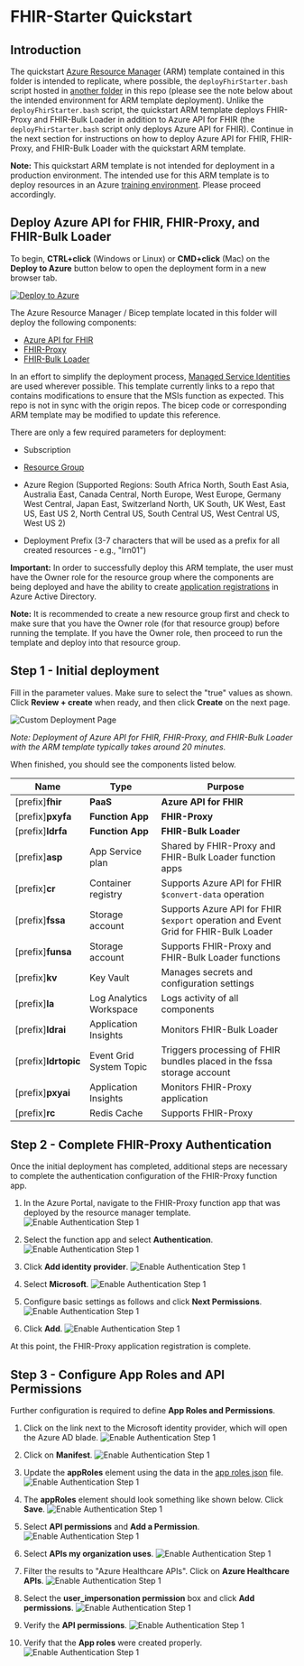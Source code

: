 # FHIR-Starter Quickstart   

## Introduction 

The quickstart [Azure Resource Manager](https://docs.microsoft.com/en-us/azure/azure-resource-manager/templates/overview) (ARM) template contained in this folder is intended to replicate, where possible, the `deployFhirStarter.bash` script hosted in [another folder](https://github.com/microsoft/fhir-starter/tree/main/scripts) in this repo (please see the note below about the intended environment for ARM template deployment). Unlike the `deployFhirStarter.bash` script, the quickstart ARM template deploys FHIR-Proxy and FHIR-Bulk Loader in addition to Azure API for FHIR (the `deployFhirStarter.bash` script only deploys Azure API for FHIR). Continue in the next section for instructions on how to deploy Azure API for FHIR, FHIR-Proxy, and FHIR-Bulk Loader with the quickstart ARM template.

__Note:__ This quickstart ARM template is not intended for deployment in a production environment. The intended use for this ARM template is to deploy resources in an Azure [training environment](https://github.com/microsoft/azure-healthcare-apis-workshop). Please proceed accordingly.

## Deploy Azure API for FHIR, FHIR-Proxy, and FHIR-Bulk Loader

To begin, **CTRL+click** (Windows or Linux) or **CMD+click** (Mac) on the **Deploy to Azure** button below to open the deployment form in a new browser tab.

[![Deploy to Azure](https://aka.ms/deploytoazurebutton)](https://portal.azure.com/#create/Microsoft.Template/uri/https%3A%2F%2Fraw.githubusercontent.com%2Fmicrosoft%2Ffhir-starter%2Fmain%2Fquickstarts%2Fdeployfhirtrain.json)

The Azure Resource Manager / Bicep template located in this folder will deploy the following components:
+ [Azure API for FHIR](https://docs.microsoft.com/en-us/azure/healthcare-apis/azure-api-for-fhir/overview)
+ [FHIR-Proxy](https://github.com/microsoft/fhir-proxy)
+ [FHIR-Bulk Loader](https://github.com/microsoft/fhir-loader)

In an effort to simplify the deployment process, [Managed Service Identities](https://docs.microsoft.com/en-us/azure/active-directory/managed-identities-azure-resources/overview) are used wherever possible. This template currently links to a repo that contains modifications to ensure that the MSIs function as expected. This repo is not in sync with the origin repos. The bicep code or corresponding ARM template may be modified to update this reference.

There are only a few required parameters for deployment: 
+ Subscription
+ [Resource Group](https://docs.microsoft.com/en-us/azure/azure-resource-manager/management/manage-resource-groups-portal)
+ Azure Region (Supported Regions: 
    South Africa North, 
    South East Asia, 
    Australia East, 
    Canada Central, 
    North Europe, 
    West Europe, 
    Germany West Central, 
    Japan East, 
    Switzerland North, 
    UK South, 
    UK West, 
    East US, 
    East US 2, 
    North Central US, 
    South Central US, 
    West Central US, 
    West US 2) 
    
+ Deployment Prefix (3-7 characters that will be used as a prefix for all created resources - e.g., "lrn01")

__Important:__ In order to successfully deploy this ARM template, the user must have the Owner role for the resource group where the components are being deployed and have the ability to create [application registrations](https://docs.microsoft.com/en-us/azure/active-directory/roles/permissions-reference#application-administrator) in Azure Active Directory. 

__Note:__ It is recommended to create a new resource group first and check to make sure that you have the Owner role (for that resource group) before running the template. If you have the Owner role, then proceed to run the template and deploy into that resource group.

## Step 1 - Initial deployment 

Fill in the parameter values. Make sure to select the "true" values as shown. Click **Review + create** when ready, and then click **Create** on the next page. 

![Custom Deployment Page](./images/ARM_template_config2.png) 

_Note: Deployment of Azure API for FHIR, FHIR-Proxy, and FHIR-Bulk Loader with the ARM template typically takes around 20 minutes._

When finished, you should see the components listed below. 


Name          | Type                 |  Purpose                               
--------------|----------------------|----------------------------------------
[prefix]**fhir**  | **PaaS** | **Azure API for FHIR**
[prefix]**pxyfa** | **Function App** | **FHIR-Proxy**
[prefix]**ldrfa** | **Function App** | **FHIR-Bulk Loader**
[prefix]**asp**   | App Service plan |  Shared by FHIR-Proxy and FHIR-Bulk Loader function apps
[prefix]**cr**    | Container registry   |   Supports Azure API for FHIR `$convert-data` operation
[prefix]**fssa**  | Storage account      | Supports Azure API for FHIR `$export` operation and Event Grid for FHIR-Bulk Loader
[prefix]**funsa** | Storage account      | Supports FHIR-Proxy and FHIR-Bulk Loader functions
[prefix]**kv**    | Key Vault            | Manages secrets and configuration settings
[prefix]**la**    | Log Analytics Workspace  | Logs activity of all components
[prefix]**ldrai** | Application Insights | Monitors FHIR-Bulk Loader
[prefix]**ldrtopic** | Event Grid System Topic | Triggers processing of FHIR bundles placed in the fssa storage account
[prefix]**pxyai** | Application Insights | Monitors FHIR-Proxy application
[prefix]**rc**    | Redis Cache  | Supports FHIR-Proxy


## Step 2 - Complete FHIR-Proxy Authentication 
Once the initial deployment has completed, additional steps are necessary to complete the authentication configuration of the FHIR-Proxy function app. 

1. In the Azure Portal, navigate to the FHIR-Proxy function app that was deployed by the resource manager template. 
![Enable Authentication Step 1](./images/FHIR-PROXY-AUTH1.png)

2. Select the function app and select **Authentication**.
![Enable Authentication Step 1](./images/FHIR-PROXY-AUTH2.png)

3. Click **Add identity provider**.
![Enable Authentication Step 1](./images/FHIR-PROXY-AUTH3.png)

4. Select **Microsoft**.
![Enable Authentication Step 1](./images/FHIR-PROXY-AUTH4.png)

5. Configure basic settings as follows and click **Next Permissions**.
![Enable Authentication Step 1](./images/FHIR-PROXY-AUTH5a.png)

6. Click **Add**.
![Enable Authentication Step 1](./images/FHIR-PROXY-AUTH6.png)

At this point, the FHIR-Proxy application registration is complete. 

## Step 3 - Configure App Roles and API Permissions 

Further configuration is required to define **App Roles and Permissions**. 

1. Click on the link next to the Microsoft identity provider, which will open the Azure AD blade.
![Enable Authentication Step 1](./images/FHIR-PROXY-AUTH7.png)

2. Click on **Manifest**.
![Enable Authentication Step 1](./images/FHIR-PROXY-AUTH8.png)

3. Update the **appRoles** element using the data in the [app roles json](./fhirproxyroles.json) file.
![Enable Authentication Step 1](./images/FHIR-PROXY-AUTH9.png)

4. The **appRoles** element should look something like shown below. Click **Save**.
![Enable Authentication Step 1](./images/FHIR-PROXY-AUTH10.png)

5. Select **API permissions** and **Add a Permission**.
![Enable Authentication Step 1](./images/FHIR-PROXY-AUTH11.png)

6. Select **APIs my organization uses**.
![Enable Authentication Step 1](./images/FHIR-PROXY-AUTH12.png)

7. Filter the results to "Azure Healthcare APIs". Click on **Azure Healthcare APIs**.
![Enable Authentication Step 1](./images/FHIR-PROXY-AUTH13.png)

8. Select the **user_impersonation permission** box and click **Add permissions**.
![Enable Authentication Step 1](./images/FHIR-PROXY-AUTH14.png)

9. Verify the **API permissions**.
![Enable Authentication Step 1](./images/FHIR-PROXY-AUTH15.png)

10. Verify that the **App roles** were created properly.
![Enable Authentication Step 1](./images/FHIR-PROXY-AUTH16.png)

